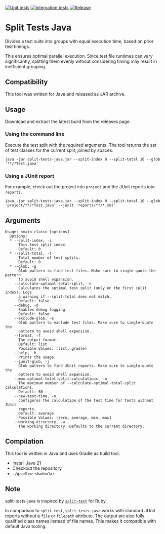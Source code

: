 [![Unit tests](https://github.com/Donnerbart/split-tests-java/actions/workflows/unit-test.yml/badge.svg)](https://github.com/Donnerbart/split-tests-java/actions/workflows/unit-test.yml)
[![Integration tests](https://github.com/Donnerbart/split-tests-java/actions/workflows/integration-test.yml/badge.svg)](https://github.com/Donnerbart/split-tests-java/actions/workflows/integration-test.yml)
[![Release](https://github.com/Donnerbart/split-tests-java/actions/workflows/release.yml/badge.svg)](https://github.com/Donnerbart/split-tests-java/actions/workflows/release.yml)

# Split Tests Java

Divides a test suite into groups with equal execution time, based on prior test timings.

This ensures optimal parallel execution. Since test file runtimes can vary significantly, splitting them evenly without
considering timing may result in inefficient grouping.

## Compatibility

This tool was written for Java and released as JAR archive.

## Usage

Download and extract the latest build from the releases page.

### Using the command line

Execute the test split with the required arguments.
The tool returns the set of test classes for the current split, joined by spaces.

```shell
java -jar split-tests-java.jar --split-index 0 --split-total 10 --glob '**/*Test.java'
```

### Using a JUnit report

For example, check out the project into `project` and the JUnit reports into `reports`.

```
java -jar split-tests-java.jar --split-index 0 --split-total 10 --glob 'project/**/*Test.java' --junit 'reports/**/*.xml'
```

## Arguments

```plain
Usage: <main class> [options]
  Options:
  * --split-index, -i
      This test split index.
      Default: 0
  * --split-total, -t
      Total number of test splits.
      Default: 0
  * --glob, -g
      Glob pattern to find test files. Make sure to single-quote the pattern 
      to avoid shell expansion.
    --calculate-optimal-total-split, -c
      Calculates the optimal test split (only on the first split index). Logs 
      a warning if --split-total does not match.
      Default: false
    --debug, -d
      Enables debug logging.
      Default: false
    --exclude-glob, -e
      Glob pattern to exclude test files. Make sure to single-quote the 
      pattern to avoid shell expansion.
    --format, -f
      The output format.
      Default: list
      Possible Values: [list, gradle]
    --help, -h
      Prints the usage.
    --junit-glob, -j
      Glob pattern to find JUnit reports. Make sure to single-quote the 
      pattern to avoid shell expansion.
    --max-optimal-total-split-calculations, -m
      The maximum number of --calculate-optimal-total-split calculations.
      Default: 50
    --new-test-time, -n
      Configures the calculation of the test time for tests without JUnit 
      reports. 
      Default: average
      Possible Values: [zero, average, min, max]
    --working-directory, -w
      The working directory. Defaults to the current directory.
```

## Compilation

This tool is written in Java and uses Gradle as build tool.

- Install Java 21
- Checkout the repository
- `./gradlew shadowJar`

## Note

split-tests-java is inspired by [`split-test`](https://github.com/mtsmfm/split-test) for Ruby.

In comparison to `split-test`, `split-tests-java` works with standard JUnit reports without a `file` or `filepath`
attribute.
The output are also fully qualified class names instead of file names.
This makes it compatible with default Java tooling.
